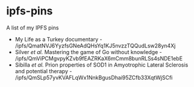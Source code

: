 # ipfs-pins
A list of my IPFS pins

- My Life as a Turkey documentary - /ipfs/QmatNVJ6YyzfsGNeAdQHsYq1KJ5nvzzTQQudLsw28yn4Xj
- Silver *et al.* Mastering the game of Go without knowledge - /ipfs/QmViPCMgvpyKZvb9fEAZRKaX6mCmm8bunRLSs4sNDE1ebE
- Sibilla *et al.* Prion properties of SOD1 in Amyotrophic Lateral Sclerosis and potential therapy - /ipfs/QmSLp57yvKVAFLqWx1NnkBgusDhai95ZCfb33XqtWjSCfi
